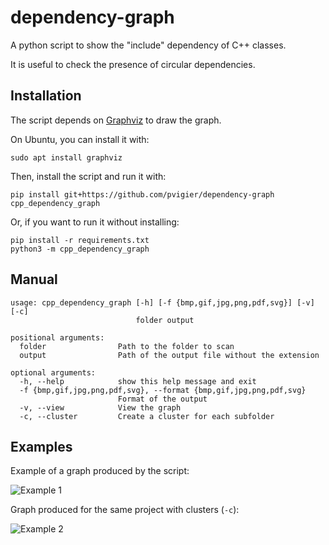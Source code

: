 # dependency-graph

A python script to show the "include" dependency of C++ classes.

It is useful to check the presence of circular dependencies.

## Installation

The script depends on [Graphviz](https://www.graphviz.org/) to draw the graph.

On Ubuntu, you can install it with:

```
sudo apt install graphviz
```

Then, install the script and run it with:

```
pip install git+https://github.com/pvigier/dependency-graph
cpp_dependency_graph
```

Or, if you want to run it without installing:

```
pip install -r requirements.txt
python3 -m cpp_dependency_graph
```

## Manual

```
usage: cpp_dependency_graph [-h] [-f {bmp,gif,jpg,png,pdf,svg}] [-v] [-c]
                            folder output

positional arguments:
  folder                Path to the folder to scan
  output                Path of the output file without the extension

optional arguments:
  -h, --help            show this help message and exit
  -f {bmp,gif,jpg,png,pdf,svg}, --format {bmp,gif,jpg,png,pdf,svg}
                        Format of the output
  -v, --view            View the graph
  -c, --cluster         Create a cluster for each subfolder
```

## Examples

Example of a graph produced by the script:

![Example 1](https://github.com/pvigier/dependency-graph/raw/master/examples/example1.png)

Graph produced for the same project with clusters (`-c`):

![Example 2](https://github.com/pvigier/dependency-graph/raw/master/examples/example2.png)
